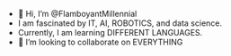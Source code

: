 - 👋 Hi, I’m @FlamboyantMillennial
- I am fascinated by IT, AI, ROBOTICS, and data science.
- Currently, I am learning DIFFERENT LANGUAGES.
- 💞️ I’m looking to collaborate on EVERYTHING
  

<!---
FlamboyantMillennial/FlamboyantMillennial is a ✨ special ✨ repository because its `README.md` (this file) appears on your GitHub profile.
You can click the Preview link to take a look at your changes.
--->
